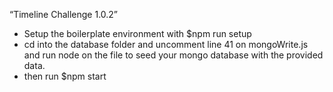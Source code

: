 “Timeline Challenge 1.0.2”

- Setup the boilerplate environment with $npm run setup
- cd into the database folder and uncomment line 41 on mongoWrite.js and run node on the file to seed your mongo database with the provided data.
- then run $npm start

